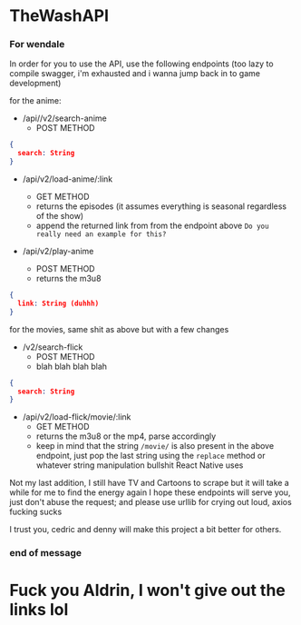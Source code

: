 # TheWashAPI

### For wendale
In order for you to use the API, use the following endpoints (too lazy to compile swagger, i'm exhausted and i wanna jump back in to game development)

for the anime:
- /api//v2/search-anime
  - POST METHOD
```json
{
  search: String
}
```
- /api/v2/load-anime/:link
  - GET METHOD
  - returns the episodes (it assumes everything is seasonal regardless of the show)
  - append the returned link from from the endpoint above
`Do you really need an example for this?`

- /api/v2/play-anime
  - POST METHOD
  - returns the m3u8
```json
{
  link: String (duhhh)
}
```

for the movies, same shit as above but with a few changes
- /v2/search-flick
  - POST METHOD
  - blah blah blah blah
```json
{
  search: String
}
```
- /api/v2/load-flick/movie/:link
  - GET METHOD
  - returns the m3u8 or the mp4, parse accordingly
  - keep in mind that the string `/movie/` is also present in the above endpoint, just pop the last string
    using the `replace` method or whatever string manipulation bullshit React Native uses

Not my last addition, I still have TV and Cartoons to scrape but it will take a while for me to find the energy again
I hope these endpoints will serve you, just don't abuse the request; and please use urllib for crying out loud, axios fucking sucks

I trust you, cedric and denny will make this project a bit better for others.

### end of message

# Fuck you Aldrin, I won't give out the links lol
